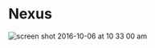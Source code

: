 # Nexus

![screen shot 2016-10-06 at 10 33 00 am](https://cloud.githubusercontent.com/assets/11032490/19163833/63646a70-8bb2-11e6-8e18-aaf965658c79.png)
